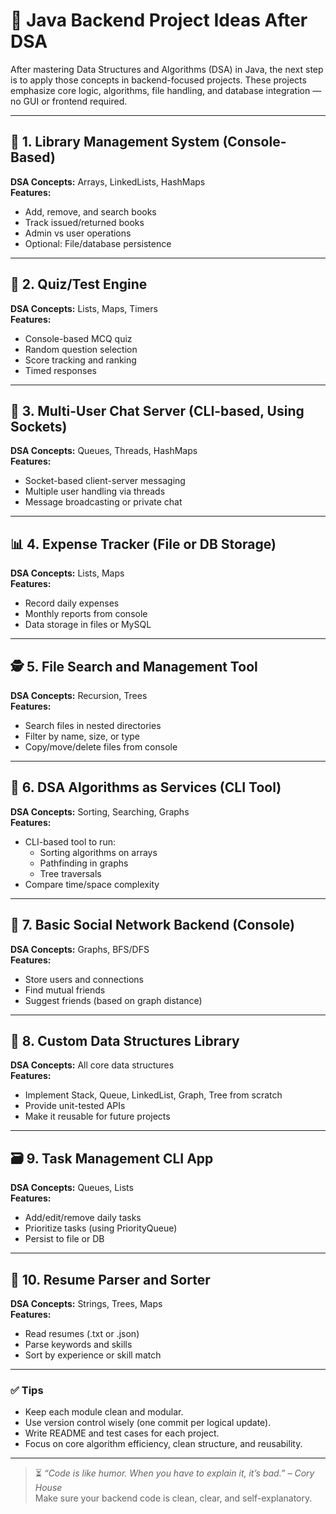 # 📂 Java Backend Project Ideas After DSA

After mastering Data Structures and Algorithms (DSA) in Java, the next step is to apply those concepts in backend-focused projects. These projects emphasize core logic, algorithms, file handling, and database integration — no GUI or frontend required.

---

## 🔧 1. Library Management System (Console-Based)
**DSA Concepts:** Arrays, LinkedLists, HashMaps  
**Features:**
- Add, remove, and search books
- Track issued/returned books
- Admin vs user operations
- Optional: File/database persistence

---

## 🧠 2. Quiz/Test Engine
**DSA Concepts:** Lists, Maps, Timers  
**Features:**
- Console-based MCQ quiz
- Random question selection
- Score tracking and ranking
- Timed responses

---

## 💬 3. Multi-User Chat Server (CLI-based, Using Sockets)
**DSA Concepts:** Queues, Threads, HashMaps  
**Features:**
- Socket-based client-server messaging
- Multiple user handling via threads
- Message broadcasting or private chat

---

## 📊 4. Expense Tracker (File or DB Storage)
**DSA Concepts:** Lists, Maps  
**Features:**
- Record daily expenses
- Monthly reports from console
- Data storage in files or MySQL

---

## 🕵️ 5. File Search and Management Tool
**DSA Concepts:** Recursion, Trees  
**Features:**
- Search files in nested directories
- Filter by name, size, or type
- Copy/move/delete files from console

---

## 🧮 6. DSA Algorithms as Services (CLI Tool)
**DSA Concepts:** Sorting, Searching, Graphs  
**Features:**
- CLI-based tool to run:
  - Sorting algorithms on arrays
  - Pathfinding in graphs
  - Tree traversals
- Compare time/space complexity

---

## 👥 7. Basic Social Network Backend (Console)
**DSA Concepts:** Graphs, BFS/DFS  
**Features:**
- Store users and connections
- Find mutual friends
- Suggest friends (based on graph distance)

---

## 🧰 8. Custom Data Structures Library
**DSA Concepts:** All core data structures  
**Features:**
- Implement Stack, Queue, LinkedList, Graph, Tree from scratch
- Provide unit-tested APIs
- Make it reusable for future projects

---

## 🗃️ 9. Task Management CLI App
**DSA Concepts:** Queues, Lists  
**Features:**
- Add/edit/remove daily tasks
- Prioritize tasks (using PriorityQueue)
- Persist to file or DB

---

## 📑 10. Resume Parser and Sorter
**DSA Concepts:** Strings, Trees, Maps  
**Features:**
- Read resumes (.txt or .json)
- Parse keywords and skills
- Sort by experience or skill match

---

### ✅ Tips
- Keep each module clean and modular.
- Use version control wisely (one commit per logical update).
- Write README and test cases for each project.
- Focus on core algorithm efficiency, clean structure, and reusability.

---

> ⏳ *“Code is like humor. When you have to explain it, it’s bad.” – Cory House*  
Make sure your backend code is clean, clear, and self-explanatory.
